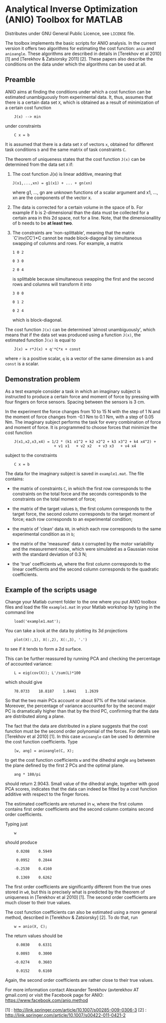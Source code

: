 Analytical Inverse Optimization (ANIO) Toolbox for MATLAB
=========================================================

Distributes under GNU General Public Licence, see `LICENSE` file.

The toolbox implements the basic scripts for ANIO analysis. In the
current version it offers two algorithms for estimating the cost
function: `anio` and `anioangle`. These algorithms are described in
details in [Terekhov et al 2010] [1] and [Terekhov & Zatsiorsky 2011]
[2]. These papers also describe the conditions on the data under which
the algorithms can be used at all.

Preamble
--------

ANIO aims at finding the conditions under which a cost function can be
estimated unambiguously from experimental data. It, thus, assumes that
there is a certain data set `X`, which is obtained as a result of
minimization of a certain cost function

        J(x) --> min
	
under constraints

        C x = b
	
It is assumed that there is a data set `X` of vectors `x`, obtained
for different task conditions `b` and the same matrix of task
constraints `C`.

The theorem of uniqueness states that the cost function `J(x)` can be
determined from the data set `X` if:

1.  The cost function J(x) is linear additive, meaning that

    `J(x1,...,xn) = g1(x1) + ... + gn(xn)`

    where g1, ..., gn are unknown functions of a scalar argument and
    x1, ..., xn are the components of the vector x.

2.  The data is corrected for a certain volume in the space of b. For
    example if b is 2-dimensional than the data must be collected for
    a certain area in this 2d space, not for a line. Note, that the
    dimensionallity of b needs to be **at least two**.
    
3.  The constraints are 'non-splittable', meaning that the matrix
    `C'*inv(C*C')*C cannot be made block-diagonal by simultaneous
    swapping of columns and rows. For example, a matrix

    ` 1 0 2 `
    
    ` 0 3 0 `
    
    ` 2 0 4 `

    is splittable because simultaneous swapping the first and the
    second rows and columns will transform it into

    ` 3 0 0 `
    
    ` 0 1 2 `
    
    ` 0 2 4 `

    which is block-diagonal.

The cost function `J(x)` can be determined 'almost unambiguously',
which means that if the data set was produced using a function `J(x)`,
the estimated function `Ĵ(x)` is equal to

        Ĵ(x) = r*J(x) + q'*C*x + const
	
where `r` is a positive scalar, `q` is a vector of the same dimension
as `b` and `const` is a scalar.

Demonstration problem
---------------------

As a test example consider a task in which an imaginary subject is
instructed to produce a certain force and moment of force by pressing
with four fingers on force sensors. Spacing between the sensors is 3
cm.

In the experiment the force changes from 10 to 15 N with the step of 1
N and the moment of force changes from -0.1 Nm to 0.1 Nm, with a step
of 0.05 Nm. The imaginary subject performs the task for every
combination of force and moment of force. It is programmed to choose
forces that minimize the cost function

        J(x1,x2,x3,x4) = 1/2 * (k1 x1^2 + k2 x2^2 + k3 x3^2 + k4 x4^2) +
	                      + v1 x1   + v2 x2   + v3 x3   + v4 x4

subject to the constraints

        C x = b

The data for the imaginary subject is saved in `example1.mat`. The
file contains:

-   the matrix of constraints `C`, in which the first row corresponds to
    the constraints on the total force and the seconds corresponds to
    the constraints on the total moment of force;

-   the matrix of the target values `b`, the first column corresponds to
    the target force, the second column corresponds to the target
    moment of force; each row corresponds to an experimental condition;

-   the matrix of 'clean' data `X0`, in which each row
    corresponds to the same experimental condition as in `b`;

-   the matrix of the 'measured' data `X` corrupted by the motor
    variability and the measurement noise, which were simulated as a
    Gaussian noise with the standard deviation of 0.3 N;

-   the 'true' coefficients `w0`, where the first column corresponds to
    the linear coefficients and the second column corresponds to
    the quadratic coefficients.

Example of the scripts usage
----------------------------

Change your Matlab current folder to the one where you put ANIO
toolbox files and load the file `example1.mat` in your Matlab workshop
by typing in the command line

        load('example1.mat');

You can take a look at the data by plotting its 3d projections

        plot(X(:,1), X(:,2), X(:,3), '.')

to see if it tends to form a 2d surface.

This can be further reassured by running PCA and checking the
percentage of accounted variance:

        L = eig(cov(X)); L'/sum(L)*100

which should give

        78.0733    18.8187    1.8441    1.2639

So that the two main PCs account or about 97% of the total
variance. Moreover, the percentage of variance accounted for by the
second major PC is dramatically higher than that by the third PC,
confirming that the data are distributed along a plane.

The fact that the data are distributed in a plane suggests that the
cost function must be the second order polynomial of the forces. For
details see [Terekhov et al 2010] [1]. In this case `anioangle` can be used
to determine the cost function coefficients. Type

        [w, ang] = anioangle(C, X);

to get the cost function coefficients `w` and the dihedral angle `ang`
between the plane defined by the first 2 PCs and the optimal plane.

        ang * 180/pi

should return 2.9043. Small value of the dihedral angle, together with
good PCA scores, indicates that the data can indeed be fitted by a
cost function additive with respect to the finger forces.

The estimated coefficients are returned in `w`, where the first column
contains first order coefficients and the second column contains
second order coefficients.

Typing just

        w

should produce

         0.0208    0.5949

         0.0952    0.2844

        -0.2530    0.4160

         0.1369    0.6262

The first order coefficients are significantly different from the true
ones stored in `w0`, but this is precisely what is predicted by the
theorem of uniqueness in [Terekhov et al 2010] [1]. The second order
coefficients are much closer to their true values.

The cost function coefficients can also be estimated using a more
general method, described in [Terekhov & Zatsiorsky] [2]. To do that,
run

        w = anio(X, C);

The return values should be

         0.0030    0.6331

         0.0093    0.3000

        -0.0274    0.3603

         0.0152    0.6160

Again, the second order coefficients are rather close to their true values.

For more information contact Alexander Terekhov (avterekhov AT
gmail.com) or visit the Facebook page for ANIO:
https://www.facebook.com/anio.method

[1] : http://link.springer.com/article/10.1007/s00285-009-0306-3
[2] : http://link.springer.com/article/10.1007/s00422-011-0421-2
